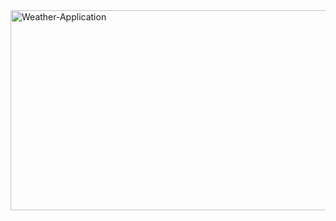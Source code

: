 <img src="https://socialify.git.ci/SineMag/Weather-Application/image?language=1&owner=1&name=1&stargazers=1&theme=Light" alt="Weather-Application" width="640" height="320" />


